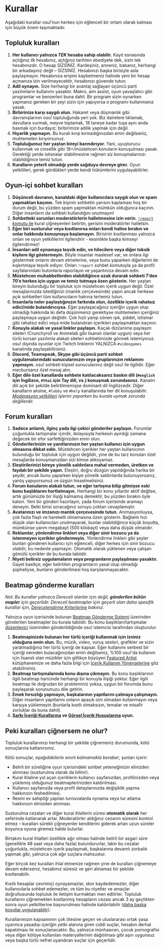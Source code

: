 # Kurallar

Aşağıdaki kurallar osu!’nun herkes için eğlenceli bir ortam olarak kalması için büyük önem taşımaktadır.

## Topluluk kuralları

1. **Her kullanıcı yalnızca *TEK* hesaba sahip olabilir.** Kayıt esnasında açtığınız *ilk* hesabınız, açtığınız tarihten ebediyete dek, sizin tek hesabınızdır. O hesap SİZSİNİZ. Kardeşiniz, anneniz, babanız, herhangi bir arkadaşınız değil – SİZSİNİZ. Hesabınızı başka birisiyle asla paylaşmayın. Hesabınıza erişimi kaybetmeniz halinde yeni bir hesap açmanıza izin verilmeyecektir, hesabınızı güvende tutun.
2. **Adil oynayın.** Size herhangi bir avantaj sağlayan üçüncü parti yazılımların kullanımı yasaktır. Makro, aim assist, oyun yavaşlatıcı gibi programlar ve benzerleri buna dahil. Bir program sizin oynarken yapmanız gereken bir şeyi sizin için yapıyorsa o programı kullanmanız yasak.
3. **Birbirinize karşı saygılı olun.** Hakaret veya düşmanlık gibi davranışlarının osu! topluluğunda yeri yok. Biz dairelere tıklamak, davullara vurmak, meyve toplamak, 18 taneye kadar tuşa aynı anda basmak için burdayız; birbirimize adilik yapmak için değil.
4. **Hıyarlık yapmayın.** Bu kuralı kırıp kırmadığınızdan emin değilseniz, muhtemelen kırıyorsunuz.
5. **Topluluğumuz her yaştan bireyi barındırıyor.** Yani, uyuşturucu kullanmak ve cinsellik gibi 18+/müstehcen konuların konuşulması yasak. Gerektiği yerde istisnalar olabilmesine rağmen siz konuşmalarınızı olabildiğince temiz tutun.
6. **Kuralların yeterli olmadığı yerde sağduyu devreye girer.** Oyun yetkilileri, gerek gördükleri yerde kendi hükümlerini uygulayabilirler.

## Oyun-içi sohbet kuralları

1. **Düşünceli davranın, kanaldaki diğer kullanıcılara saygılı olun ve spam yapmaktan kaçının.** Tek kişinin sohbetin yarısını kaplaması hoş bir durum değil, bu yüzden spam yapmaktan mümkün olduğunca kaçının. Diğer insanların da sohbeti kullandığını unutmayın!
2. **Sohbetteki sorunları moderatörlerin halletmesine izin verin.** [`!report` komutu ile](/wiki/Reporting_Bad_Behaviour) kural çiğneyenleri belirtin, gerisini moderatörler halletsin.
3. **Eğer biri susturulur veya kısıtlanırsa onları kendi haline bırakın ve onlar hakkında konuşmaya başlamayın.** Birisinin kısıtlanması yalnızca onları ve oyun yetkililerini ilgilendirir - kesinlikle başka kimseyi ilgilendirmez!
4. **İnsanları adil oynamaya teşvik edin, ve hilecilere veya diğer toksik kişilere ilgi göstermeyin.** Böyle insanlar maalesef var, ve onlara ilgi göstermek onların devam etmelerine, veya bunu yaparken diğerlerini de kışkırtmaya teşvik ediyor. Onları `!report` sohbet komutuyla ya da profil sayfalarındaki butonlarla raporlayın ve yaşantınıza devam edin.
5. **Müstehcen muhabbetlerden olabildiğince uzak durarak sohbeti 7’den 70’e herkes için uygun ve temiz tutmaya özen gösterin.** Her yaştan bireyin bulunduğu bir topluluk için müstehcen içerik uygun değil. Özel mesajlarınızda istediğinizi (mantık çerçevesinde) yapın ancak herkese açık sohbetleri tüm kullanıcıların hatrına tertemiz tutun.
6. **İnsanlarla neler paylaştığınızın farkında olun, özellikle içerik rahatsız edici/mide bulandırıcıysa.** Eğer paylaşacağınız içeriğin uygun olup olmadığı hakkında iki defa düşünmeniz gerektiyse muhtemelen içeriğiniz paylaşmaya uygun değildir. Çok hızlı yanıp sönen ışık, şiddet, istismar gibi rahatsız edici veya mide bulandıran içerikleri paylaşmaktan kaçının.
7. **Konuyla alakalı ve yasal linkler paylaşın.** Kaçak dizi/anime paylaşım siteleri (Crunchyroll ve Animelab gibi lisanslı olanlar uygun) veya her türlü korsan yazılımla alakalı siteleri sohbetimizde görmek istemiyoruz. osu! dışında oyunlar için Twitch linklerini YALNIZCA `#videogames` kanalında paylaşabilirsiniz.
8. **Discord, Teamspeak, Skype gibi üçüncü parti sohbet uygulamalarındaki sunucularınızın veya gruplarınızın reklamını yapmayın.** osu! sohbeti kişisel sunucularınız değil osu! ile ilgilidir. Eğer mecbursanız özel mesaj atın.
9. **Eğer dile özel kanallarda sohbete katılacaksanız baskın dili (`#english` için İngilizce, `#thai` için Tay dili, vs.) konuşmak zorundasınız.** Kanalın dili açık bir şekilde belirtilmemişse dominant dil İngilizcedir. Diğer kanalların aksine, `#lobby` ve `#help` kanallarında her dil konuşulabilir. *[Moderasyon yetkilileri](/wiki/People/The_Team/Global_Moderation_Team) işlerini yaparken bu kurala uymak zorunda değillerdir.*

## Forum kuralları

1. **Sadece anlamlı, ilginç yada ilgi çekici gönderiler paylaşın.** Forumlar çoğunlukla tartışmalar içindir, dolayısıyla herkesin ayırdığı zamana değecek bir efor sarfettiğinizden emin olun.
2. **Gönderilerinizin ve yanıtlarınızın her yaştan kullanıcı için uygun olmasına dikkat edin.** Müstehcen içerikler her yaştan kullanıcının bulunduğu bir topluluk için uygun değildir, yine de bu tarz konuları özel mesajlarda konuşmanızdan sizi kimse alıkoyamaz.
3. **Eleştirilerinizi bireye yönelik saldırılara mahal vermeden, üretken ve faydalı bir şekilde yapın.** Eleştiri, doğru düzgün yapıldığında harika bir şeydir, ancak bunu yaparken kişiye yönelik saldırılarda bulunuyorsanız, yanlış yapıyorsunuz ve üzgün hissetmelisiniz.
4. **Forum konularını alakalı tutun, ve eğer tartışma bitip gitmişse eski konu başlıklarını hortlatmayın.** Herhangi bir konu yıllardır aktif değilse, artık günümüzle bir ilişiği kalmamış demektir, bu yüzden bırakın öyle kalsın. Yeni bir gönderi hazırlayın, yada forum içerisinde aramayı deneyin. Belki birisi soracağınız soruyu çoktan cevaplamıştır.
5. **Avatarınızı ve imzanızı mantık çerçevesinde tutun.** Animasyonluysa, çok fazla flaşlı ve hareketli olmamasına özen gösterin. Bağlantı hızı düşük olan kullanıcıları unutmayarak, bunlar olabildiğince küçük boyutta, mümkünse yarım megabayt (500 kilobayt) veya daha düşük olmalıdır.
6. **Reklamlar, yönlendirme linkleri veya diğer sinir bozucu ya da istenmeyen içerikler göndermeyin.** Yönlendirme linkleri gibi şeyler bunları gönderen kullanıcı için eğlenceli, diğer herkes için sinir bozucu olabilir, bu nedenle yapmayın. Otomatik olarak yüklenen veya çalışan gömülü içerikler de bu kurala tabiidir.
7. **Niyeti belirsiz uygulamaların veya programların paylaşılması yasaktır.** Gayet basitçe; eğer belirtilen programların yasal olup olmadığı şüpheliyse, bunların gönderilmesi hoş karşılanmayacaktır.

## Beatmap gönderme kuralları

*Not: Bu kurallar yalnızca Dereceli olanlar için değil, **gönderilen bütün mapler** için geçerlidir. Dereceli beatmapler için geçerli olan daha spesifik kurallar için, [Derecelendirme Kriterlerine](/wiki/Ranking_Criteria) bakınız.*

Yalnızca oyun içerisinde bulunan [Beatmap Gönderme Sistemi](/wiki/Submission) üzerinden gönderilen beatmapler bu kurala tabiidir. Bu konu başlıkları/tartışmalar [düzenleyici](/wiki/Beatmap_Editor) üzerinden gönderildiğinde osu! istemcisi tarafından oluşturulur.

1. **Beatmapinizde bulunan her türlü içeriği kullanmak için izniniz olduğuna emin olun.** Bu, müzik, video, vuruş sesleri, grafikler ve sizin yaratmadığınız her türlü içeriği de kapsar. Eğer kullanımı serbest bir içeriği nereden bulacağınızdan emin değilseniz, %100 osu!'da kullanım için lisanslı olan müzikler için gittikçe büyüyen [Featured Artist](https://osu.ppy.sh/beatmaps/artists) kütüphanemize ve daha fazla bilgi için [İçerik Kullanım Yönergelerine](Content_Usage_Guidelines) göz atabilirsiniz.
2. **Beatmap tartışmalarında konu dışına çıkmayın.** Bu konu başlıklarının ilgili beatmap haricinde herhangi bir konuyla ilişiği yoktur. Eğer ilgili beatmap ile doğrudan bir probleminiz yoksa, uygun bir forumda bunu paylaşarak sorununuzu dile getirin.
3. **Emek hırsızlığı yapmayın, başkalarının yapıtlarını çalmaya çalışmayın.** Diğer insanların yapıtlarını onların apaçık izni olmadan kullanmayın veya karşıya yüklemeyin (bunlarla kısıtlı olmaksızın, temalar ve misafir zorluklar da buna dahil).
4. **[Şarkı İçeriği Kurallarına](Song_Content_Rules) ve [Görsel İçerik Hususlarına](Visual_Content_Considerations) uyun.**

## Peki kuralları çiğnersem ne olur?

Topluluk kurallarımızı herhangi bir şekilde çiğnemeniz durumunda, kötü sonuçlarına katlanırsınız.

Kötü sonuçlar, *aşağıdakilerle sınırlı kalmamakla beraber*, şunları içerir:

- Belirli bir süreliğine oyun içerisindeki sohbet yeteneğinizin elinizden alınması (susturulma olarak da bilinir).
- Kural ihlaline yol açan içeriklerin kullanıcı sayfanızdan, profilinizden veya yüklemiş olduğunuz beatmaplerinizden kaldırılması.
- Kullanıcı sayfanızda veya profil detaylarınızda değişiklik yapma hakkınızın feshedilmesi.
- Resmi ev sahipliği yapılan turnuvalarda oynama veya tur atlama hakkınızın elinizden alınması.

Susturulma cezaları ve diğer kural ihlallerin süresi **otomatik olarak** her seferinde katlanarak artar. Moderatörler aldığınız cezanın süresini kontrol etmez – kuralları sürekli çiğneyenler kendilerini giderek artan uzun süreler boyunca oyuna giremez halde bulurlar.

Birtakım kural ihlalleri özellikle ağır olması halinde belirli bir asgari süre (genellikle 48 saat veya daha fazla) bulundururlar, lakin bu cezalar çoğunlukla, müstehcen içerik paylaşmak, başkalarına devamlı zorbalık yapmak gibi, yalnızca çok ağır suçlara mahsustur.

Eğer birçok kez kuralları ihlal etmenize rağmen yine de kuralları çiğnemeye devam ederseniz, hesabınız süresiz ve geri alınamaz bir şekilde kısıtlanabilir.

Kısıtlı hesaplar çevrimiçi oynayamazlar, skor kaydedemezler, diğer kullanıcılarla sohbet edemezler, ve tüm bu niyetler ve amaçlar doğrultusunda topluluk ile iletişim kurmaktan men edilirler. Topluluk kurallarını çiğnemekten kısıtlanmış hesapların cezası ancak 3 ay geçtikten sonra oyun yetkililerine başvurulması halinde kaldırılabilir ([daha başka koşullar uygulanabilir](/wiki/Help_Centre/Account_Restrictions#yaygın-kısıtlama-nedenleri-ve-bekleme-süreleri)).

Kurallarımızın kapsamının çok ötesine geçen ve uluslararası ortak yasa uyarınca yasadışı içeriğin yetki alanına giren ciddi suçlar, hesabın derhal kapatılması ile sonuçlanacaktır. Bu, yalnızca münhasıran, çocuk pornografisi veya diğer kötüye kullanılan materyallerinin dağıtılması gibi aşırı uygunsuz veya başka türlü nefret uyandıran suçlar için geçerlidir.
